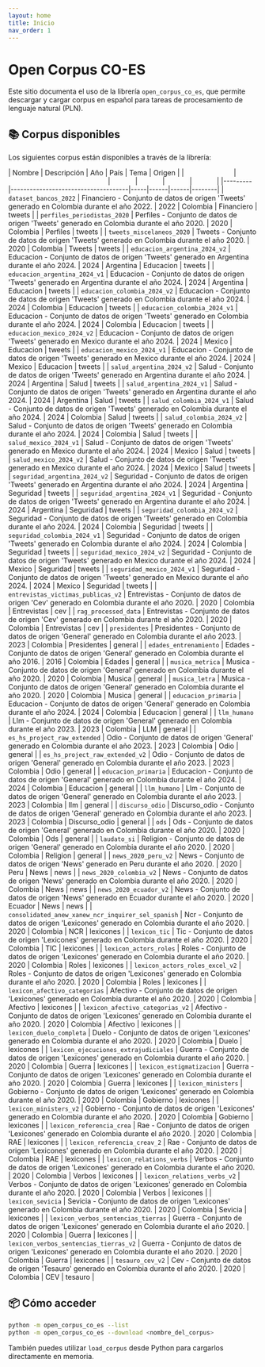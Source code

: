 ```yaml
---
layout: home
title: Inicio
nav_order: 1
---
```



# Open Corpus CO-ES

Este sitio documenta el uso de la librería `open_corpus_co_es`, que permite descargar y cargar corpus en español para tareas de procesamiento de lenguaje natural (PLN).

## 📚 Corpus disponibles

Los siguientes corpus están disponibles a través de la librería:

| Nombre  | Descripción                         | Año | País | Tema | Origen |
|<img width=20%/>|<img width=40%/>|<img width=10%/>|<img width=10%/>|<img width=10%/>|<img width=10%/>|
|---------|-------------------------------------|-----|------|------|--------|
| `dataset_bancos_2022` | Financiero - Conjunto de datos de origen 'Tweets' generado en Colombia durante el año 2022.           | 2022 | Colombia | Financiero | tweets |
| `perfiles_periodistas_2020` | Perfiles - Conjunto de datos de origen 'Tweets' generado en Colombia durante el año 2020.             | 2020 | Colombia | Perfiles | tweets |
| `tweets_miscelaneos_2020` | Tweets - Conjunto de datos de origen 'Tweets' generado en Colombia durante el año 2020.               | 2020 | Colombia | Tweets | tweets |
| `educacion_argentina_2024_v2` | Educacion - Conjunto de datos de origen 'Tweets' generado en Argentina durante el año 2024.           | 2024 | Argentina | Educacion | tweets |
| `educacion_argentina_2024_v1` | Educacion - Conjunto de datos de origen 'Tweets' generado en Argentina durante el año 2024.           | 2024 | Argentina | Educacion | tweets |
| `educacion_colombia_2024_v2` | Educacion - Conjunto de datos de origen 'Tweets' generado en Colombia durante el año 2024.            | 2024 | Colombia | Educacion | tweets |
| `educacion_colombia_2024_v1` | Educacion - Conjunto de datos de origen 'Tweets' generado en Colombia durante el año 2024.            | 2024 | Colombia | Educacion | tweets |
| `educacion_mexico_2024_v2` | Educacion - Conjunto de datos de origen 'Tweets' generado en Mexico durante el año 2024.              | 2024 | Mexico | Educacion | tweets |
| `educacion_mexico_2024_v1` | Educacion - Conjunto de datos de origen 'Tweets' generado en Mexico durante el año 2024.              | 2024 | Mexico | Educacion | tweets |
| `salud_argentina_2024_v2` | Salud - Conjunto de datos de origen 'Tweets' generado en Argentina durante el año 2024.               | 2024 | Argentina | Salud | tweets |
| `salud_argentina_2024_v1` | Salud - Conjunto de datos de origen 'Tweets' generado en Argentina durante el año 2024.               | 2024 | Argentina | Salud | tweets |
| `salud_colombia_2024_v1` | Salud - Conjunto de datos de origen 'Tweets' generado en Colombia durante el año 2024.                | 2024 | Colombia | Salud | tweets |
| `salud_colombia_2024_v2` | Salud - Conjunto de datos de origen 'Tweets' generado en Colombia durante el año 2024.                | 2024 | Colombia | Salud | tweets |
| `salud_mexico_2024_v1` | Salud - Conjunto de datos de origen 'Tweets' generado en Mexico durante el año 2024.                  | 2024 | Mexico | Salud | tweets |
| `salud_mexico_2024_v2` | Salud - Conjunto de datos de origen 'Tweets' generado en Mexico durante el año 2024.                  | 2024 | Mexico | Salud | tweets |
| `seguridad_argentina_2024_v2` | Seguridad - Conjunto de datos de origen 'Tweets' generado en Argentina durante el año 2024.           | 2024 | Argentina | Seguridad | tweets |
| `seguridad_argentina_2024_v1` | Seguridad - Conjunto de datos de origen 'Tweets' generado en Argentina durante el año 2024.           | 2024 | Argentina | Seguridad | tweets |
| `seguridad_colombia_2024_v2` | Seguridad - Conjunto de datos de origen 'Tweets' generado en Colombia durante el año 2024.            | 2024 | Colombia | Seguridad | tweets |
| `seguridad_colombia_2024_v1` | Seguridad - Conjunto de datos de origen 'Tweets' generado en Colombia durante el año 2024.            | 2024 | Colombia | Seguridad | tweets |
| `seguridad_mexico_2024_v2` | Seguridad - Conjunto de datos de origen 'Tweets' generado en Mexico durante el año 2024.              | 2024 | Mexico | Seguridad | tweets |
| `seguridad_mexico_2024_v1` | Seguridad - Conjunto de datos de origen 'Tweets' generado en Mexico durante el año 2024.              | 2024 | Mexico | Seguridad | tweets |
| `entrevistas_victimas_publicas_v2` | Entrevistas - Conjunto de datos de origen 'Cev' generado en Colombia durante el año 2020.             | 2020 | Colombia | Entrevistas | cev |
| `rag_processed_data` | Entrevistas - Conjunto de datos de origen 'Cev' generado en Colombia durante el año 2020.             | 2020 | Colombia | Entrevistas | cev |
| `presidentes` | Presidentes - Conjunto de datos de origen 'General' generado en Colombia durante el año 2023.         | 2023 | Colombia | Presidentes | general |
| `edades_entrenamiento` | Edades - Conjunto de datos de origen 'General' generado en Colombia durante el año 2016.              | 2016 | Colombia | Edades | general |
| `musica_metrica` | Musica - Conjunto de datos de origen 'General' generado en Colombia durante el año 2020.              | 2020 | Colombia | Musica | general |
| `musica_letra` | Musica - Conjunto de datos de origen 'General' generado en Colombia durante el año 2020.              | 2020 | Colombia | Musica | general |
| `educacion_primaria` | Educacion - Conjunto de datos de origen 'General' generado en Colombia durante el año 2024.           | 2024 | Colombia | Educacion | general |
| `llm_humano` | Llm - Conjunto de datos de origen 'General' generado en Colombia durante el año 2023.                 | 2023 | Colombia | LLM | general |
| `es_hs_project_raw_extended` | Odio - Conjunto de datos de origen 'General' generado en Colombia durante el año 2023.                | 2023 | Colombia | Odio | general |
| `es_hs_project_raw_extended_v2` | Odio - Conjunto de datos de origen 'General' generado en Colombia durante el año 2023.                | 2023 | Colombia | Odio | general |
| `educacion_primaria` | Educacion - Conjunto de datos de origen 'General' generado en Colombia durante el año 2024.           | 2024 | Colombia | Educacion | general |
| `llm_humano` | Llm - Conjunto de datos de origen 'General' generado en Colombia durante el año 2023.                 | 2023 | Colombia | llm | general |
| `discurso_odio` | Discurso_odio - Conjunto de datos de origen 'General' generado en Colombia durante el año 2023.       | 2023 | Colombia | Discurso_odio | general |
| `ods` | Ods - Conjunto de datos de origen 'General' generado en Colombia durante el año 2020.                 | 2020 | Colombia | Ods | general |
| `laudato_si` | Religion - Conjunto de datos de origen 'General' generado en Colombia durante el año 2020.            | 2020 | Colombia | Religion | general |
| `news_2020_peru_v2` | News - Conjunto de datos de origen 'News' generado en Peru durante el año 2020.                       | 2020 | Peru | News | news |
| `news_2020_colombia_v2` | News - Conjunto de datos de origen 'News' generado en Colombia durante el año 2020.                   | 2020 | Colombia | News | news |
| `news_2020_ecuador_v2` | News - Conjunto de datos de origen 'News' generado en Ecuador durante el año 2020.                    | 2020 | Ecuador | News | news |
| `consolidated_anew_xanew_ncr_inquirer_sel_spanish` | Ncr - Conjunto de datos de origen 'Lexicones' generado en Colombia durante el año 2020.               | 2020 | Colombia | NCR | lexicones |
| `lexicon_tic` | Tic - Conjunto de datos de origen 'Lexicones' generado en Colombia durante el año 2020.               | 2020 | Colombia | TIC | lexicones |
| `lexicon_actors_roles` | Roles - Conjunto de datos de origen 'Lexicones' generado en Colombia durante el año 2020.             | 2020 | Colombia | Roles | lexicones |
| `lexicon_actors_roles_excel_v2` | Roles - Conjunto de datos de origen 'Lexicones' generado en Colombia durante el año 2020.             | 2020 | Colombia | Roles | lexicones |
| `lexicon_afectivo_categorias` | Afectivo - Conjunto de datos de origen 'Lexicones' generado en Colombia durante el año 2020.          | 2020 | Colombia | Afectivo | lexicones |
| `lexicon_afectivo_categorias_v2` | Afectivo - Conjunto de datos de origen 'Lexicones' generado en Colombia durante el año 2020.          | 2020 | Colombia | Afectivo | lexicones |
| `lexicon_duelo_completa` | Duelo - Conjunto de datos de origen 'Lexicones' generado en Colombia durante el año 2020.             | 2020 | Colombia | Duelo | lexicones |
| `lexicon_ejecuciones_extrajudiciales` | Guerra - Conjunto de datos de origen 'Lexicones' generado en Colombia durante el año 2020.            | 2020 | Colombia | Guerra | lexicones |
| `lexicon_estigmatizacion` | Guerra - Conjunto de datos de origen 'Lexicones' generado en Colombia durante el año 2020.            | 2020 | Colombia | Guerra | lexicones |
| `lexicon_ministers` | Gobierno - Conjunto de datos de origen 'Lexicones' generado en Colombia durante el año 2020.          | 2020 | Colombia | Gobierno | lexicones |
| `lexicon_ministers_v2` | Gobierno - Conjunto de datos de origen 'Lexicones' generado en Colombia durante el año 2020.          | 2020 | Colombia | Gobierno | lexicones |
| `lexicon_referencia_crea` | Rae - Conjunto de datos de origen 'Lexicones' generado en Colombia durante el año 2020.               | 2020 | Colombia | RAE | lexicones |
| `lexicon_referencia_creav_2` | Rae - Conjunto de datos de origen 'Lexicones' generado en Colombia durante el año 2020.               | 2020 | Colombia | RAE | lexicones |
| `lexicon_relations_verbs` | Verbos - Conjunto de datos de origen 'Lexicones' generado en Colombia durante el año 2020.            | 2020 | Colombia | Verbos | lexicones |
| `lexicon_relations_verbs_v2` | Verbos - Conjunto de datos de origen 'Lexicones' generado en Colombia durante el año 2020.            | 2020 | Colombia | Verbos | lexicones |
| `lexicon_sevicia` | Sevicia - Conjunto de datos de origen 'Lexicones' generado en Colombia durante el año 2020.           | 2020 | Colombia | Sevicia | lexicones |
| `lexicon_verbos_sentencias_tierras` | Guerra - Conjunto de datos de origen 'Lexicones' generado en Colombia durante el año 2020.            | 2020 | Colombia | Guerra | lexicones |
| `lexicon_verbos_sentencias_tierras_v2` | Guerra - Conjunto de datos de origen 'Lexicones' generado en Colombia durante el año 2020.            | 2020 | Colombia | Guerra | lexicones |
| `tesauro_cev_v2` | Cev - Conjunto de datos de origen 'Tesauro' generado en Colombia durante el año 2020.                 | 2020 | Colombia | CEV | tesauro |

## 📦 Cómo acceder

```bash
python -m open_corpus_co_es --list
python -m open_corpus_co_es --download <nombre_del_corpus>
```

También puedes utilizar `load_corpus` desde Python para cargarlos directamente en memoria.